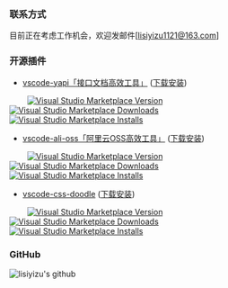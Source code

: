 ### 联系方式

目前正在考虑工作机会，欢迎发邮件[lisiyizu1121@163.com]

### 开源插件
- [vscode-yapi「接口文档高效工具」](https://github.com/lisiyizu/vscode-yapi) ([下载安装](https://marketplace.visualstudio.com/items?itemName=kummy.vscode-yapi))
<p>
    &nbsp;&nbsp;&nbsp;&nbsp;&nbsp;&nbsp;&nbsp;
    <a href="https://marketplace.visualstudio.com/items?itemName=kummy.vscode-yapi" target="__blank"><img src="https://img.shields.io/visual-studio-marketplace/v/kummy.vscode-yapi?color=blue&amp;label=version&logo=visual-studio-code" alt="Visual Studio Marketplace Version" /></a>
    <a href="https://marketplace.visualstudio.com/items?itemName=kummy.vscode-yapi" target="__blank"><img src="https://img.shields.io/visual-studio-marketplace/d/kummy.vscode-yapi?color=4bdbe3" alt="Visual Studio Marketplace Downloads" /></a>
    <a href="https://marketplace.visualstudio.com/items?itemName=kummy.vscode-yapi" target="__blank"><img src="https://img.shields.io/visual-studio-marketplace/i/kummy.vscode-yapi?color=63ba83" alt="Visual Studio Marketplace Installs" /></a>
</p>

- [vscode-ali-oss「阿里云OSS高效工具」](https://github.com/lisiyizu/vscode-ali-oss) ([下载安装](https://marketplace.visualstudio.com/items?itemName=kummy.vscode-ali-oss))
<p>
    &nbsp;&nbsp;&nbsp;&nbsp;&nbsp;&nbsp;&nbsp;
    <a href="https://marketplace.visualstudio.com/items?itemName=kummy.vscode-ali-oss" target="__blank"><img src="https://img.shields.io/visual-studio-marketplace/v/kummy.vscode-ali-oss?color=blue&amp;label=version&logo=visual-studio-code" alt="Visual Studio Marketplace Version" /></a>
    <a href="https://marketplace.visualstudio.com/items?itemName=kummy.vscode-ali-oss" target="__blank"><img src="https://img.shields.io/visual-studio-marketplace/d/kummy.vscode-ali-oss?color=4bdbe3" alt="Visual Studio Marketplace Downloads" /></a>
    <a href="https://marketplace.visualstudio.com/items?itemName=kummy.vscode-ali-oss" target="__blank"><img src="https://img.shields.io/visual-studio-marketplace/i/kummy.vscode-ali-oss?color=63ba83" alt="Visual Studio Marketplace Installs" /></a>
</p>

- [vscode-css-doodle](https://github.com/lisiyizu/vscode-css-doodle) ([下载安装](https://marketplace.visualstudio.com/items?itemName=kummy.vscode-css-doodle))
<p>
    &nbsp;&nbsp;&nbsp;&nbsp;&nbsp;&nbsp;&nbsp;
    <a href="https://marketplace.visualstudio.com/items?itemName=kummy.vscode-css-doodle" target="__blank"><img src="https://img.shields.io/visual-studio-marketplace/v/kummy.vscode-css-doodle?color=blue&amp;label=version&logo=visual-studio-code" alt="Visual Studio Marketplace Version" /></a>
    <a href="https://marketplace.visualstudio.com/items?itemName=kummy.vscode-css-doodle" target="__blank"><img src="https://img.shields.io/visual-studio-marketplace/d/kummy.vscode-css-doodle?color=4bdbe3" alt="Visual Studio Marketplace Downloads" /></a>
    <a href="https://marketplace.visualstudio.com/items?itemName=kummy.vscode-css-doodle" target="__blank"><img src="https://img.shields.io/visual-studio-marketplace/i/kummy.vscode-css-doodle?color=63ba83" alt="Visual Studio Marketplace Installs" /></a>
</p>


### GitHub
![lisiyizu's github](https://github-readme-stats.vercel.app/api?username=lisiyizu&show_icons=true&title_color=409EFF&icon_color=409EFF&text_color=333333&bg_color=ffffff)

